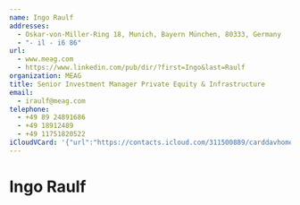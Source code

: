 ```yaml
---
name: Ingo Raulf
addresses:
  - Oskar-von-Miller-Ring 18, Munich, Bayern München, 80333, Germany
  - "- il - i6 86"
url:
  - www.meag.com
  - https://www.linkedin.com/pub/dir/?first=Ingo&last=Raulf
organization: MEAG
title: Senior Investment Manager Private Equity & Infrastructure
email:
  - iraulf@meag.com
telephone:
  - +49 89 24891686
  - +49 18912489
  - +49 11751820522
iCloudVCard: '{"url":"https://contacts.icloud.com/311500889/carddavhome/card/0872FEDE-01FC-4C63-9B32-08E05027567A.vcf","etag":"\"kmfh9wrx\"","data":"BEGIN:VCARD\r\nVERSION:3.0\r\nFN:\r\nN:Raulf;Ingo;;;\r\nUID:5323F21F-37F8-4761-8DEB-EC617918FE17\r\nADR:;;Oskar-von-Miller-Ring 18;Munich;Bayern München;80333;Germany;\r\nADR:;;- il - i6 86;;;;;\r\nitem3.X-ABLABEL:linkedin\r\nPRODID:-//Apple Inc.//iOS 10.2//EN\r\nREV:2025-04-03T22:17:43Z\r\nURL:www.meag.com\r\nURL:https://www.linkedin.com/pub/dir/?first=Ingo&last=Raulf\r\nORG:MEAG;\r\nTITLE:Senior Investment Manager Private Equity & Infrastructure\r\nEMAIL:iraulf@meag.com\r\nTEL:+49 89 24891686\r\nTEL:+49 18912489\r\nTEL:+49 11751820522\r\nitem1.X-ABADR:DE\r\nEND:VCARD"}'
---
```

# Ingo Raulf